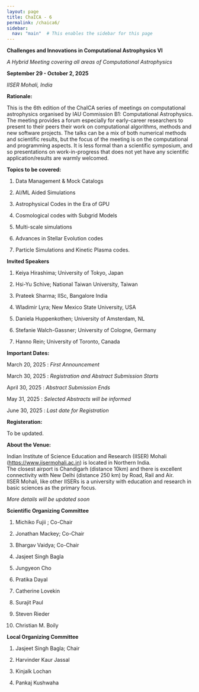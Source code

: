 ```yaml
---
layout: page
title: ChaICA - 6
permalink: /chaica6/
sidebar:
  nav: "main"  # This enables the sidebar for this page
---
```


**Challenges and Innovations in Computational Astrophysics VI**

*A Hybrid Meeting covering all areas of Computational Astrophysics*

**September 29 - October 2, 2025**

*IISER Mohali, India*

**Rationale:**

This is the 6th edition of the ChaICA series of meetings on computational astrophysics organised by IAU Commission B1: Computational Astrophysics. The meeting provides a forum especially for early-career researchers to present to their peers their work on computational algorithms, methods and new software projects. The talks can be a mix of both numerical methods and scientific results, but the focus of the meeting is on the computational and programming aspects. It is less formal than a scientific symposium, and so presentations on work-in-progress that does not yet have any scientific application/results are warmly welcomed.

**Topics to be covered:**

1. Data Management & Mock Catalogs

2. AI/ML Aided Simulations 

3. Astrophysical Codes in the Era of GPU

4. Cosmological codes with Subgrid Models 

5. Multi-scale simulations

6. Advances in Stellar Evolution codes

7. Particle Simulations and Kinetic Plasma codes.

**Invited Speakers**

1. Keiya Hirashima;	University of Tokyo,	Japan

2. Hsi-Yu	Schive;	National Taiwan University,	Taiwan

3. Prateek Sharma;	IISc, Bangalore	India

4. Wladimir	Lyra;	New Mexico State University,	USA

5. Daniela	Huppenkothen;	University of Amsterdam,	NL

6. Stefanie	Walch-Gassner;	University of Cologne,	Germany

7. Hanno	Rein;	University of Toronto,	Canada


**Important Dates:**

March 20, 2025 : *First Announcement*

March 30, 2025 : *Registration and Abstract Submission Starts*

April 30, 2025 : *Abstract Submission Ends*

May 31, 2025 : *Selected Abstracts will be informed*

June 30, 2025 : *Last date for Registration*


**Registeration:**

To be updated.

**About the Venue:**

Indian Institute of Science Education and Research (IISER) Mohali (https://www.iisermohali.ac.in) is located in Northern India.  
The closest airport is Chandigarh (distance 10km) and there is excellent connectivity with New Delhi (distance 250 km) by Road, Rail and Air.  
IISER Mohali, like other IISERs is a university with education and 
research in basic sciences as the primary focus.

*More details will be updated soon*

**Scientific Organizing Committee**

1. Michiko Fujii ; Co-Chair

2. Jonathan Mackey; Co-Chair

3. Bhargav Vaidya; Co-Chair

4. Jasjeet Singh Bagla

5. Jungyeon Cho 

6. Pratika Dayal 

7. Catherine Lovekin 

8. Surajit Paul 

9. Steven Rieder 

10. Christian M. Boily

**Local Organizing Committee**

1. Jasjeet Singh Bagla; Chair

2. Harvinder Kaur Jassal

3. Kinjalk Lochan 

4. Pankaj Kushwaha




